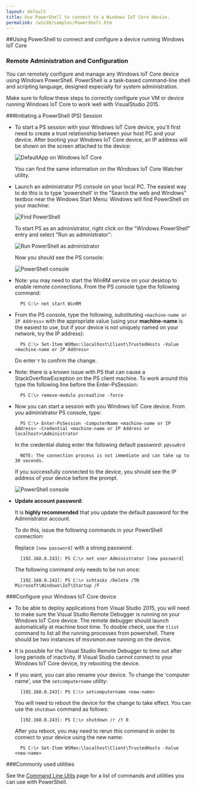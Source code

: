 ```yaml
---
layout: default
title: Use PowerShell to connect to a Windows IoT Core device.
permalink: /win10/samples/PowerShell.htm
---
```


<div class="container" markdown="1">
##Using PowerShell to connect and configure a device running Windows IoT Core

### Remote Administration and Configuration
You can remotely configure and manage any Windows IoT Core device using Windows PowerShell. PowerShell is a task-based command-line shell and scripting language, designed especially for system administration.

Make sure to follow these steps to correctly configure your VM or device running Windows IoT Core to work well with VisualStudio 2015.

###Initiating a PowerShell (PS) Session
* To start a PS session with your Windows IoT Core device, you'll first need to create a trust relationship between your host PC and your device. After booting your Windows IoT Core device, an IP address will be shown on the screen attached to the device:

    ![DefaultApp on Windows IoT Core]({{site.baseurl}}/images/DefaultApp.png)

    You can find the same information on the Windows IoT Core Watcher utility.

* Launch an administrator PS console on your local PC. The easiest way to do this is to type 'powershell' in the "Search the web and Windows" textbox near the Windows Start Menu: Windows will find PowerShell on your machine:

    ![Find PowerShell]({{site.baseurl}}/images/powershell/start-ps.png)

    To start PS as an administrator, right click on the "Windows PowerShell" entry and select "Run as administrator":

    ![Run PowerShell as administrator]({{site.baseurl}}/images/powershell/start-ps2.png)

    Now you should see the PS console:

    ![PowerShell console]({{site.baseurl}}/images/powershell/ps.PNG)

* Note: you may need to start the WinRM service on your desktop to enable remote connections. From the PS console type the following command:

        PS C:\> net start WinRM

* From the PS console, type the following, substituting `<machine-name or IP Address>` with the appropriate value (using your **machine-name** is the easiest to use, but if your device is not uniquely named on your network, try the IP address):

        PS C:\> Set-Item WSMan:\localhost\Client\TrustedHosts -Value <machine-name or IP Address>

    Do enter `Y` to confirm the change.

* Note: there is a known issue with PS that can cause a StackOverflowException on the PS client machine.  To work around this type the following line before the Enter-PsSession:

        PS C:\> remove-module psreadline -force

* Now you can start a session with you Windows IoT Core device. From you administrator PS console, type:

        PS C:\> Enter-PsSession -ComputerName <machine-name or IP Address> -Credential <machine-name or IP Address or localhost>\Administrator

    In the credential dialog enter the following default password: `p@ssw0rd`

        NOTE: The connection process is not immediate and can take up to 30 seconds.
        
    If you successfully connected to the device, you should see the IP address of your device before the prompt.
    
    ![PowerShell console]({{site.baseurl}}/images/powershell/ps_device.PNG)

* **Update account password:**

	It is **highly recommended** that you update the default password for the Administrator account. 
    
    To do this, issue the following commands in your PowerShell connection: 
    
    Replace `[new password]` with a strong password:
    
        [192.168.0.243]: PS C:\> net user Administrator [new password] 
        
    The following command only needs to be run once:

        [192.168.0.243]: PS C:\> schtasks /Delete /TN Microsoft\Windows\IoT\Startup /F    
    
###Configure your Windows IoT Core device

* To be able to deploy applications from Visual Studio 2015, you will need to make sure the Visual Studio Remote Debugger is running on your Windows IoT Core device. The remote debugger should launch automatically at machine boot time. To double check, use the `tlist` command to list all the running processes from powershell. There should be two instances of msvsmon.exe running on the device.

* It is possible for the Visual Studio Remote Debugger to time out after long periods of inactivity.  If Visual Studio cannot connect to your Windows IoT Core device, try rebooting the device.

* If you want, you can also rename your device. To change the 'computer name', use the `setcomputername` utility:

        [192.168.0.243]: PS C:\> setcomputername <new-name>

    You will need to reboot the device for the change to take effect. You can use the `shutdown` command as follows:
    
        [192.168.0.243]: PS C:\> shutdown /r /t 0
        
    After you reboot, you may need to rerun this command in order to connect to your device using the new name:
        
        PS C:\> Set-Item WSMan:\localhost\Client\TrustedHosts -Value <new-name>

###Commonly used utilities

See the [Command Line Utils]({{site.baseurl}}/win10/tools/CommandLineUtils.htm) page for a list of commands and utilities you can use with PowerShell.

</div>
